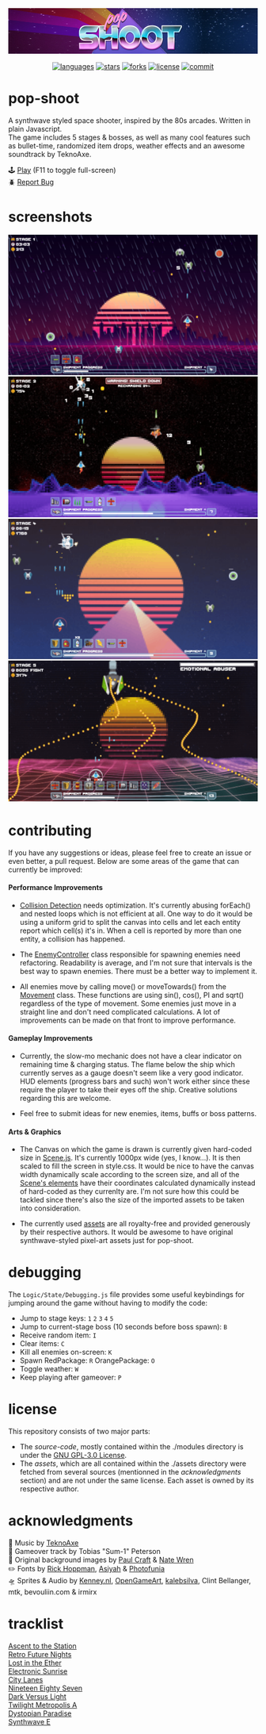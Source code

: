 <div align="center">
<img src="assets/repo/banner.png" alt="banner">

[![languages](https://img.shields.io/github/languages/top/kiwphi/pop-shoot?style=flat)](https://github.com/kiwphi/pop-shoot)
[![stars](https://img.shields.io/github/stars/kiwphi/pop-shoot?style=flat)](https://github.com/kiwphi/pop-shoot/stargazers)
[![forks](https://img.shields.io/github/forks/kiwphi/pop-shoot?style=flat)](https://github.com/kiwphi/pop-shoot/forks)
[![license](https://img.shields.io/github/license/kiwphi/pop-shoot?style=flat)](https://github.com/kiwphi/pop-shoot/blob/main/LICENSE)
[![commit](https://img.shields.io/github/last-commit/kiwphi/pop-shoot?style=flat)](https://github.com/kiwphi/pop-shoot/commits/main)

</div>

# pop-shoot

A synthwave styled space shooter, inspired by the 80s arcades. Written in plain Javascript.  
The game includes 5 stages & bosses, as well as many cool features such as bullet-time, randomized item drops, weather effects and an awesome soundtrack by TeknoAxe.

:joystick: [Play](https://kiwphi.github.io/pop-shoot/) (F11 to toggle full-screen)  
:beetle: [Report Bug](https://github.com/kiwphi/pop-shoot/issues)

# screenshots

<img src="assets/repo/screenshot1.png" alt="screenshot1">
<img src="assets/repo/screenshot2.png" alt="screenshot2">
<img src="assets/repo/screenshot3.png" alt="screenshot3">
<img src="assets/repo/screenshot4.png" alt="screenshot4">

# contributing

If you have any suggestions or ideas, please feel free to create an issue or even better, a pull request.
Below are some areas of the game that can currently be improved:

#### Performance Improvements

-   [Collision Detection](https://github.com/kiwphi/pop-shoot/blob/main/modules/Logic/Motion/CollisionDetection.js) needs optimization.
    It's currently abusing forEach() and nested loops which is not efficient at all.
    One way to do it would be using a uniform grid to split the canvas into cells and let each entity report which cell(s) it's in.
    When a cell is reported by more than one entity, a collision has happened.

-   The [EnemyController](https://github.com/kiwphi/pop-shoot/blob/main/modules/Logic/Controllers/EnemyController.js)
    class responsible for spawning enemies need refactoring. Readability is average, and I'm not sure that intervals is the best way to spawn enemies.
    There must be a better way to implement it.

-   All enemies move by calling move() or moveTowards() from the [Movement](https://github.com/kiwphi/pop-shoot/blob/main/modules/Logic/Motion/Movement.js) class.
    These functions are using sin(), cos(), PI and sqrt() regardless of the type of movement. Some enemies just move in a straight line and
    don't need complicated calculations. A lot of improvements can be made on that front to improve performance.

#### Gameplay Improvements

-   Currently, the slow-mo mechanic does not have a clear indicator on remaining time & charging status. The flame below the
    ship which currently serves as a gauge doesn't seem like a very good indicator. HUD elements (progress bars and such) won't
    work either since these require the player to take their eyes off the ship. Creative solutions regarding this are welcome.

-   Feel free to submit ideas for new enemies, items, buffs or boss patterns.

#### Arts & Graphics

-   The Canvas on which the game is drawn is currently given hard-coded size in [Scene.js](https://github.com/kiwphi/pop-shoot/blob/main/modules/Scene/Scene.js).
    It's currently 1000px wide (yes, I know...). It is then scaled to fill the screen in style.css.
    It would be nice to have the canvas width dynamically scale according to the screen size, and all of the
    [Scene's elements](https://github.com/kiwphi/pop-shoot/tree/main/modules/Scene/Elements) have their coordinates calculated dynamically instead of
    hard-coded as they currenlty are. I'm not sure how this could be tackled since there's also the size of the imported assets to be taken into consideration.

-   The currently used [assets](https://github.com/kiwphi/pop-shoot/tree/main/assets) are all royalty-free and provided generously by their
    respective authors. It would be awesome to have original synthwave-styled pixel-art assets just for pop-shoot.

# debugging

The `Logic/State/Debugging.js` file provides some useful keybindings for jumping around the game without having to modify the code:

-   Jump to stage keys: `1` `2` `3` `4` `5`
-   Jump to current-stage boss (10 seconds before boss spawn): `B`
-   Receive random item: `I`
-   Clear items: `C`
-   Kill all enemies on-screen: `K`
-   Spawn RedPackage: `R` OrangePackage: `O`
-   Toggle weather: `W`
-   Keep playing after gameover: `P`

# license

This repository consists of two major parts:

-   The _source-code_, mostly contained within the ./modules directory
    is under the [GNU GPL-3.0 License](https://github.com/kiwphi/pop-shoot/blob/main/LICENSE).
-   The _assets_, which are all contained within the ./assets directory were fetched from several sources
    (mentionned in the _acknowledgments_ section) and are not under the same license. Each asset is owned by its respective author.

# acknowledgments

:musical_note: Music by [TeknoAxe](https://open.spotify.com/artist/0Hyqsw7GWssXIOVgy36ohS)  
:guitar: Gameover track by Tobias "Sum-1" Peterson  
:art: Original background images by [Paul Craft](https://co.pinterest.com/paulcraftone/) & [Nate Wren](https://natewren.com)  
:pencil2: Fonts by [Rick Hoppman](https://www.dafont.com/thaleahfat.font), [Asiyah](https://www.dafont.com/handwriting-5.font) & [Photofunia](https://photofunia.com)  
:flying_saucer: Sprites & Audio by [Kenney.nl](https://kenney.nl), [OpenGameArt](https://opengameart.org),
[kalebsilva](https://www.vecteezy.com/members/kalebsilva), Clint Bellanger, mtk, bevouliin.com & irmirx

# tracklist

[Ascent to the Station](https://www.youtube.com/watch?v=r5L-CY9TcRc)  
[Retro Future Nights](https://www.youtube.com/watch?v=D_jQLR6zq30)  
[Lost in the Ether](https://www.youtube.com/watch?v=q2DFmJ46jFw)  
[Electronic Sunrise](https://www.youtube.com/watch?v=yjCWwkuOX7U)  
[City Lanes](https://www.youtube.com/watch?v=caPQEDHfaOI)  
[Nineteen Eighty Seven](https://www.youtube.com/watch?v=j6XKMywP3-g)  
[Dark Versus Light](https://www.youtube.com/watch?v=uxD88mxMDQc)  
[Twilight Metropolis A](https://www.youtube.com/watch?v=k1C1algxG0E)  
[Dystopian Paradise](https://www.youtube.com/watch?v=j9l6QWj4JqU)  
[Synthwave E](https://www.youtube.com/watch?v=RBxnYXGNNAk)
